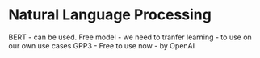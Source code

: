 # Natural Language Processing

BERT - can be used. Free model - we need to tranfer learning - to use on our own use cases
GPP3 - Free to use now - by OpenAI




